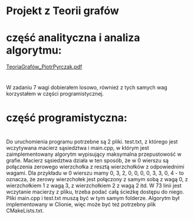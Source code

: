 # Projekt z Teorii grafów
#
# część analityczna i analiza algorytmu:
[TeoriaGrafów_PiotrPyrczak.pdf](https://github.com/ppiotrekp/ProjektGrafy/files/6575862/TeoriaGrafow_PiotrPyrczak.pdf)
# 
W zadaniu 7 wagi dobierałem losowo, również z tych samych wag korzystałem w części programistycznej.

#
# część programistyczna:
#
Do uruchomienia programu potrzebne są 2 pliki. test.txt, z którego jest wczytywana macierz sąsiedztwa i main.cpp, w którym jest zaimplementowany algorytm wypisujący maksymalna przepustowość w grafie. Macierz sąsiedztwa działa w ten sposób, że w 0 wierszu są połączenia zerowego wierzchołka z resztą wierzchołków z odpowiednimi wagami. Dla przykładu w 0 wierszu mamy 0, 3, 2, 0, 0, 0, 0, 3, 3, 0, 4 - to oznacza, że zerowy wierzchołek jest połączony z samym sobą z wagą 0, z wierzchołkiem 1 z wagą 3, z wierzchołkiem 2 z wagą 2 itd. W 73 linii jest wczytanie macierzy z pliku, trzeba podać całą ścieżkę dostępu do niego. Pliki main.cpp i test.txt muszą być w tym samym folderze. Algorytm był implementowany w Clionie, więc może być też potrzebny plik CMakeLists.txt. 
#





